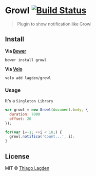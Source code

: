# Growl [![Build Status](https://travis-ci.org/lagden/growl.svg?branch=master)](https://travis-ci.org/lagden/growl)

> Plugin to show notification like Growl


## Install

**Via [Bower](http://bower.io/)**

```
bower install growl
```

**Via [Volo](http://volojs.org/)**

```
volo add lagden/growl
```


### Usage

It's a `Singleton Library`

```javascript
var growl = new Growl(document.body, {
  duration: 7000
  offset: 20
});

for(var i=-1; ++i < 10;) {
  growl.notifica('Count...', i);
}
```

## License

MIT © [Thiago Lagden](http://lagden.in)
